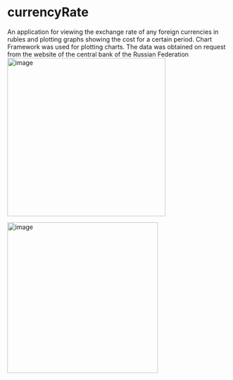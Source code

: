 # currencyRate

An application for viewing the exchange rate of any foreign currencies 
in rubles and plotting graphs showing the cost for a certain period.
Chart Framework was used for plotting charts. The data was obtained 
on request from the website of the central bank of the Russian Federation
<img width="359" alt="image" src="https://user-images.githubusercontent.com/100717803/196536114-fd9dc148-3052-4ae7-aebc-0c5236df6f8b.png">

<img width="342" alt="image" src="https://user-images.githubusercontent.com/100717803/196536243-54349e53-df87-4178-8be3-43b2467af165.png">
